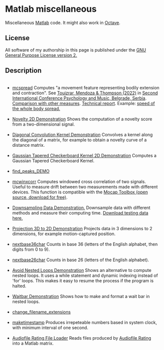 # Matlab miscellaneous

Miscellaneous <a href="http://mathworks.com">Matlab</a> code.
It might also work in <a href="https://www.gnu.org/software/octave/">Octave</a>.

## License
All software of my authorship in this page is published under the <a href="https://www.gnu.org/licenses/old-licenses/gpl-2.0.en.html">GNU General Purpose License version 2.</a>

## Description 

<ul>

<br>
<li><a href="https://gitlab.jyu.fi/juigmend/matlab-miscellaneous/-/blob/main/mcspread.m">mcspread</a> 
 Computes "a movement feature representing bodily extension and contraction". See <a href="https://psychologyandmusicconference.files.wordpress.com/2022/10/ab_pam-ie-belgrade-2022.pdf?force_download=true">Touizrar, Mendoza & Thompson (2022)</a> in <a href="https://psychologyandmusicconference.wordpress.com/proceedings/">Second International Conference Psychology and Music, Belgrade, Serbia</a>. <a href="https://gitlab.jyu.fi/juigmend/matlab-miscellaneous/-/blob/main/contraction_expansion_comparison.m">Comparison with other measures</a>. <a href="https://gitlab.jyu.fi/juigmend/matlab-miscellaneous/-/blob/main/postural_contraction_expansion.pdf">Technical report</a>. Example: <a href="https://gitlab.jyu.fi/juigmend/matlab-miscellaneous/-/blob/main/whole_body_velocity.m"> speed of the whole body spread.</a></li>

<br>
<li><a href="https://gitlab.jyu.fi/juigmend/matlab-miscellaneous/-/blob/main/novelty_2D_DEMO.m">Novelty 2D Demonstration</a> 
Shows the computation of a novelty score from a two-dimensional signal. </li>

<br>
<li><a href="https://gitlab.jyu.fi/juigmend/matlab-miscellaneous/-/blob/main/diagonal_convolution_kernel_demo.m">Diagonal Convolution Kernel Demonstration</a> 
Convolves a kernel along the diagonal of a matrix, for example to obtain a novelty curve of a distance matrix. </li>

<br>
<li><a href="https://gitlab.jyu.fi/juigmend/matlab-miscellaneous/-/blob/main/gaussian_tapered_checkerboard_kernel_2D_demo.m">Gaussian Tapered Checkerboard Kernel 2D Demonstration</a> 
Computes a Gaussian Tapered Checkerboard Kernel. </li>

<br>
<li><a href="https://gitlab.jyu.fi/juigmend/matlab-miscellaneous/-/blob/main/find_peaks_DEMO.m">find_peaks_DEMO</a> </li>

<br>
<li><a href="https://gitlab.jyu.fi/juigmend/matlab-miscellaneous/-/blob/main/mcwinxcorr.m">mcwinxcorr</a> 
Computes windowed cross correlation of two signals. Useful to measure drift between two measurements made with different devices. 
This function is compatible with the <a href="https://www.jyu.fi/hytk/fi/laitokset/mutku/en/research/materials/mocaptoolbox">Mocap Toolbox (open source, download for free)</a>.</li>

<br>
<li><a href="https://gitlab.jyu.fi/juigmend/matlab-miscellaneous/-/blob/main/downsampling_data_demo.m">Downsampling Data Demonstration.</a> 
Downsample data with different methods and measure their computing time. 
<a href="https://gitlab.jyu.fi/juigmend/matlab-miscellaneous/-/blob/main/accel_test_100Hz.txt">Download testing data here. </a></li>

<br>
<li><a href="https://gitlab.jyu.fi/juigmend/matlab-miscellaneous/-/blob/main/projection_3D_to_2D_demo.m">Projection 3D to 2D Demonstration</a> 
Projects data in 3 dimensions to 2 dimensions, for example motion-captured position. </li>

<br>
<li><a href="https://gitlab.jyu.fi/juigmend/matlab-miscellaneous/-/blob/main/nextbase36char.m">nextbase36char</a> 
Counts in base 36 (letters of the English alphabet, then digits from 0 to 9). </li>

<br>
<li><a href="https://gitlab.jyu.fi/juigmend/matlab-miscellaneous/-/blob/main/nextbase26char.m">nextbase26char</a> 
Counts in base 26 (letters of the English alphabet).  </li>

<br>
<li><a href="https://gitlab.jyu.fi/juigmend/matlab-miscellaneous/-/blob/main/avoid_nested_loops_DEMO.m">Avoid Nested Loops Demonstration</a> 
Shows an alternative to compute nested loops. It uses a while statement and dynamic indexing instead of 'for' loops. 
This makes it easy to resume the process if the program is halted.  </li>

<br>
<li><a href="https://gitlab.jyu.fi/juigmend/matlab-miscellaneous/-/blob/main/waitbar_DEMO.m">Waitbar Demonstration</a> 
Shows how to make and format a wait bar in nested loops. </li>

<br>
<li><a href="https://gitlab.jyu.fi/juigmend/matlab-miscellaneous/-/blob/main/change_filename_extensions.m">change_filename_extensions</a> </li>

<br>
<li><a href="https://gitlab.jyu.fi/juigmend/matlab-miscellaneous/-/blob/main/maketimestamp.m">maketimestamp</a> 
Produces irrepeteable numbers based in system clock, with minimum interval of one second.</li>

<br>
<li><a href="https://gitlab.jyu.fi/juigmend/matlab-miscellaneous/-/blob/main/AR_file_loader_v0.1.m">Audiofile Rating File Loader</a> 
Reads files produced by <a href="https://gitlab.jyu.fi/juigmend/matlab-miscellaneous/-/blob/main/Audiofile_Rating_v0.1.2.pd">Audiofile Rating</a> into a Matlab matrix.</li>

</ul>

